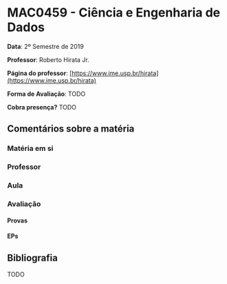 # MAC0459 - Ciência e Engenharia de Dados

**Data**: 2º Semestre de 2019

**Professor**: Roberto Hirata Jr.

**Página do professor**: [https://www.ime.usp.br/hirata](https://www.ime.usp.br/hirata)

**Forma de Avaliação**: TODO

**Cobra presença?** TODO

## Comentários sobre a matéria

### Matéria em si

### Professor

### Aula

### Avaliação

#### Provas

#### EPs

## Bibliografia

TODO
